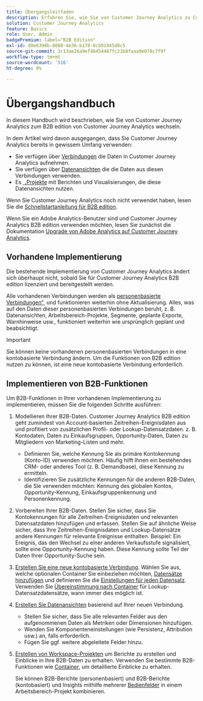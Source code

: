 ```yaml
---
title: Übergangsleitfaden
description: Erfahren Sie, wie Sie von Customer Journey Analytics zu Customer Journey Analytics B2B edition wechseln
solution: Customer Journey Analytics
feature: Basics
role: User, Admin
badgePremium: label="B2B Edition"
exl-id: d0e6398b-8080-4e36-b178-0cb91945d0c5
source-git-commit: 3c13ae26a9ef48454467fc21b8faaa9e078c7f9f
workflow-type: tm+mt
source-wordcount: '516'
ht-degree: 0%

---
```


# Übergangshandbuch

In diesem Handbuch wird beschrieben, wie Sie von Customer Journey Analytics zum B2B edition von Customer Journey Analytics wechseln.

In dem Artikel wird davon ausgegangen, dass Sie Customer Journey Analytics bereits in gewissem Umfang verwenden:

* Sie verfügen über [Verbindungen](/help/connections/overview.md) die Daten in Customer Journey Analytics aufnehmen.
* Sie verfügen über [Datenansichten](/help/data-views/data-views.md) die die Daten aus diesen Verbindungen verwenden.
* Es [&#x200B; „Projekte](/help/analysis-workspace/home.md) mit Berichten und Visualisierungen, die diese Datenansichten nutzen.

Wenn Sie Customer Journey Analytics noch nicht verwendet haben, lesen Sie die [Schnellstartanleitung für B2B edition](cja-b2b-quick-start-guide.md).

Wenn Sie ein Adobe Analytics-Benutzer sind und Customer Journey Analytics B2B edition verwenden möchten, lesen Sie zunächst die Dokumentation [Upgrade von Adobe Analytics auf Customer Journey Analytics](cja-upgrade/cja-upgrade-recommendations.md).


## Vorhandene Implementierung

Die bestehende Implementierung von Customer Journey Analytics ändert sich überhaupt nicht, sobald Sie für Customer Journey Analytics B2B edition lizenziert und bereitgestellt werden.

Alle vorhandenen Verbindungen werden als [personenbasierte Verbindungen“ &#x200B;](cja-b2b-concepts-features.md#connections-and-identifiers) und funktionieren weiterhin ohne Aktualisierung. Alles, was auf den Daten dieser personenbasierten Verbindungen beruht, z. B. Datenansichten, Arbeitsbereich-Projekte, Segmente, geplante Exporte, Warnhinweise usw., funktioniert weiterhin wie ursprünglich geplant und beabsichtigt.

>[!IMPORTANT]
>
>Sie können keine vorhandenen personenbasierten Verbindungen in eine kontobasierte Verbindung ändern. Um die Funktionen von B2B edition nutzen zu können, ist eine neue kontobasierte Verbindung erforderlich.
>


## Implementieren von B2B-Funktionen

Um B2B-Funktionen in Ihrer vorhandenen Implementierung zu implementieren, müssen Sie die folgenden Schritte ausführen:

1. Modellieren Ihrer B2B-Daten. Customer Journey Analytics B2B edition geht zumindest von Account-basierten Zeitreihen-Ereignisdaten aus und profitiert von zusätzlichen Profil- oder Lookup-Datensatzdaten. z. B. Kontodaten, Daten zu Einkaufsgruppen, Opportunity-Daten, Daten zu Mitgliedern von Marketing-Listen und mehr.

   * Definieren Sie, welche Kennung Sie als primäre Kontokennung (Konto-ID) verwenden möchten. Häufig hilft Ihnen ein bestehendes CRM- oder anderes Tool (z. B. Demandbase), diese Kennung zu ermitteln.
   * Identifizieren Sie zusätzliche Kennungen für die anderen B2B-Daten, die Sie verwenden möchten: Kennung des globalen Kontos, Opportunity-Kennung, Einkaufsgruppenkennung und Personenkennung.

1. Vorbereiten Ihrer B2B-Daten. Stellen Sie sicher, dass Sie Kontokennungen für alle Zeitreihen-Ereignisdaten und relevanten Datensatzdaten hinzufügen und erfassen. Stellen Sie auf ähnliche Weise sicher, dass Ihre Zeitreihen-Ereignisdaten und Lookup-Datensätze andere Kennungen für relevante Ereignisse enthalten. Beispiel: Ein Ereignis, das den Wechsel zu einer anderen Verkaufsstufe signalisiert, sollte eine Opportunity-Kennung haben. Diese Kennung sollte Teil der Daten Ihrer Opportunity-Suche sein.

1. [Erstellen Sie eine neue kontobasierte Verbindung](/help/connections/create-connection.md#account-based-connection). Wählen Sie aus, welche optionalen Container Sie einbeziehen möchten, [Datensätze hinzufügen](/help/connections/create-connection.md#add-datasets) und definieren Sie die [Einstellungen für jeden Datensatz](/help/connections/create-connection.md#dataset-settings). Verwenden Sie [Übereinstimmung nach Container](cja-b2b-concepts-features.md#match-by-container) für Lookup-Datensatzdatensätze, wann immer dies möglich ist.

1. [Erstellen Sie Datenansichten](/help/data-views/create-dataview.md) basierend auf Ihrer neuen Verbindung.

   * Stellen Sie sicher, dass Sie alle relevanten Felder aus den aufgenommenen Daten als Metriken oder Dimensionen hinzufügen.
   * Wenden Sie Komponenteneinstellungen (wie Persistenz, Attribution usw.) an, falls erforderlich.
   * Fügen Sie ggf. weitere abgeleitete Felder hinzu.

1. [Erstellen von Workspace-Projekten](/help/analysis-workspace/build-workspace-project/create-projects.md) um Berichte zu erstellen und Einblicke in Ihre B2B-Daten zu erhalten. Verwenden Sie bestimmte B2B-Funktionen wie [Container](cja-b2b-concepts-features.md#containers), um detaillierte Einblicke zu erhalten.

   Sie können B2B-Berichte (personenbasiert) und B2B-Berichte (kontobasiert) und Insights mithilfe mehrerer [Bedienfelder](/help/analysis-workspace/c-panels/panels.md) in einem Arbeitsbereich-Projekt kombinieren.
